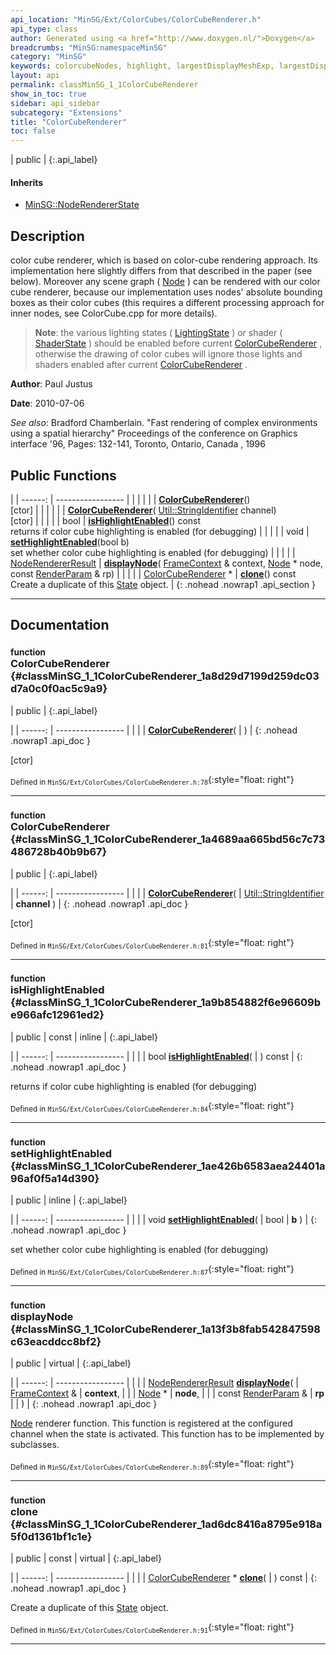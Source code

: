 ```yaml
---
api_location: "MinSG/Ext/ColorCubes/ColorCubeRenderer.h"
api_type: class
author: Generated using <a href="http://www.doxygen.nl/">Doxygen</a>
breadcrumbs: "MinSG:namespaceMinSG"
category: "MinSG"
keywords: colorcubeNodes, highlight, largestDisplayMeshExp, largestDisplayMeshSize, ColorCubeRenderer, ColorCubeRenderer, isHighlightEnabled, setHighlightEnabled, displayNode, clone, renderColorCubes, doEnableState, doDisableState, getColorCubesMesh, createMesh
layout: api
permalink: classMinSG_1_1ColorCubeRenderer
show_in_toc: true
sidebar: api_sidebar
subcategory: "Extensions"
title: "ColorCubeRenderer"
toc: false
---
```


| public |
{:.api_label}

#### Inherits

* [MinSG::NodeRendererState](classMinSG_1_1NodeRendererState)


## Description



color cube renderer, which is based on color-cube rendering approach. Its implementation here slightly differs from that described in the paper (see below). Moreover any scene graph ( [Node](classMinSG_1_1Node) ) can be rendered with our color cube renderer, because our implementation uses nodes' absolute bounding boxes as their color cubes (this requires a different processing approach for inner nodes, see ColorCube.cpp for more details).




> **Note**: the various lighting states ( [LightingState](classMinSG_1_1LightingState) ) or shader ( [ShaderState](classMinSG_1_1ShaderState) ) should be enabled before current [ColorCubeRenderer](classMinSG_1_1ColorCubeRenderer) , otherwise the drawing of color cubes will ignore those lights and shaders enabled after current [ColorCubeRenderer](classMinSG_1_1ColorCubeRenderer) .




**Author**: Paul Justus



**Date**: 2010-07-06



*See also*: Bradford Chamberlain. "Fast rendering of complex environments using a spatial hierarchy" Proceedings of the conference on Graphics interface '96, Pages: 132-141, Toronto, Ontario, Canada , 1996





## Public Functions

|
| ------: | ----------------- |
|  | |
|  | **[ColorCubeRenderer](#classMinSG_1_1ColorCubeRenderer_1a8d29d7199d259dc03d7a0c0f0ac5c9a9)**() <br/> [ctor] |
|  | |
|  | **[ColorCubeRenderer](#classMinSG_1_1ColorCubeRenderer_1a4689aa665bd56c7c73486728b40b9b67)**( [Util::StringIdentifier](classUtil_1_1StringIdentifier)  channel) <br/> [ctor] |
|  | |
| bool | **[isHighlightEnabled](#classMinSG_1_1ColorCubeRenderer_1a9b854882f6e96609be966afc12961ed2)**() const <br/> returns if color cube highlighting is enabled (for debugging) |
|  | |
| void | **[setHighlightEnabled](#classMinSG_1_1ColorCubeRenderer_1ae426b6583aea24401a96af0f5a14d390)**(bool b) <br/> set whether color cube highlighting is enabled (for debugging) |
|  | |
| [NodeRendererResult](namespaceMinSG#namespaceMinSG_1af69ed1e0da2d667ff85486d31dde844f) | **[displayNode](#classMinSG_1_1ColorCubeRenderer_1a13f3b8fab542847598c63eacddcc8bf2)**( [FrameContext](classMinSG_1_1FrameContext) & context,  [Node](classMinSG_1_1Node) * node, const [RenderParam](classMinSG_1_1RenderParam) & rp) |
|  | |
| [ColorCubeRenderer](classMinSG_1_1ColorCubeRenderer) * | **[clone](#classMinSG_1_1ColorCubeRenderer_1ad6dc8416a8795e918a5f0d1361bf1c1e)**() const <br/> Create a duplicate of this [State](classMinSG_1_1State) object. |
{: .nohead .nowrap1 .api_section }


-------------------------------------------------------------------

## Documentation

### <small>function</small><br/> ColorCubeRenderer {#classMinSG_1_1ColorCubeRenderer_1a8d29d7199d259dc03d7a0c0f0ac5c9a9}

| public |
{:.api_label}

|
| ------: | ----------------- |
|  |
|  **[ColorCubeRenderer](#classMinSG_1_1ColorCubeRenderer_1a8d29d7199d259dc03d7a0c0f0ac5c9a9)**( |  ) |
{: .nohead .nowrap1 .api_doc }

[ctor]





<sub>Defined in `MinSG/Ext/ColorCubes/ColorCubeRenderer.h:78`</sub>{:style="float: right"}

-------------------------------------------------------------------

### <small>function</small><br/> ColorCubeRenderer {#classMinSG_1_1ColorCubeRenderer_1a4689aa665bd56c7c73486728b40b9b67}

| public |
{:.api_label}

|
| ------: | ----------------- |
|  |
|  **[ColorCubeRenderer](#classMinSG_1_1ColorCubeRenderer_1a4689aa665bd56c7c73486728b40b9b67)**( |  [Util::StringIdentifier](classUtil_1_1StringIdentifier)  | **channel** ) |
{: .nohead .nowrap1 .api_doc }

[ctor]





<sub>Defined in `MinSG/Ext/ColorCubes/ColorCubeRenderer.h:81`</sub>{:style="float: right"}

-------------------------------------------------------------------

### <small>function</small><br/> isHighlightEnabled {#classMinSG_1_1ColorCubeRenderer_1a9b854882f6e96609be966afc12961ed2}

| public | const | inline |
{:.api_label}

|
| ------: | ----------------- |
|  |
| bool **[isHighlightEnabled](#classMinSG_1_1ColorCubeRenderer_1a9b854882f6e96609be966afc12961ed2)**( |  ) const |
{: .nohead .nowrap1 .api_doc }

returns if color cube highlighting is enabled (for debugging)





<sub>Defined in `MinSG/Ext/ColorCubes/ColorCubeRenderer.h:84`</sub>{:style="float: right"}

-------------------------------------------------------------------

### <small>function</small><br/> setHighlightEnabled {#classMinSG_1_1ColorCubeRenderer_1ae426b6583aea24401a96af0f5a14d390}

| public | inline |
{:.api_label}

|
| ------: | ----------------- |
|  |
| void **[setHighlightEnabled](#classMinSG_1_1ColorCubeRenderer_1ae426b6583aea24401a96af0f5a14d390)**( | bool | **b** ) |
{: .nohead .nowrap1 .api_doc }

set whether color cube highlighting is enabled (for debugging)





<sub>Defined in `MinSG/Ext/ColorCubes/ColorCubeRenderer.h:87`</sub>{:style="float: right"}

-------------------------------------------------------------------

### <small>function</small><br/> displayNode {#classMinSG_1_1ColorCubeRenderer_1a13f3b8fab542847598c63eacddcc8bf2}

| public | virtual |
{:.api_label}

|
| ------: | ----------------- |
|  |
| [NodeRendererResult](namespaceMinSG#namespaceMinSG_1af69ed1e0da2d667ff85486d31dde844f) **[displayNode](#classMinSG_1_1ColorCubeRenderer_1a13f3b8fab542847598c63eacddcc8bf2)**( |  [FrameContext](classMinSG_1_1FrameContext) & | **context**, |
| |  [Node](classMinSG_1_1Node) * | **node**, |
| | const [RenderParam](classMinSG_1_1RenderParam) & | **rp** |
|   ) |
{: .nohead .nowrap1 .api_doc }



 [Node](classMinSG_1_1Node) renderer function. This function is registered at the configured channel when the state is activated. This function has to be implemented by subclasses.



<sub>Defined in `MinSG/Ext/ColorCubes/ColorCubeRenderer.h:89`</sub>{:style="float: right"}

-------------------------------------------------------------------

### <small>function</small><br/> clone {#classMinSG_1_1ColorCubeRenderer_1ad6dc8416a8795e918a5f0d1361bf1c1e}

| public | const | virtual |
{:.api_label}

|
| ------: | ----------------- |
|  |
| [ColorCubeRenderer](classMinSG_1_1ColorCubeRenderer) * **[clone](#classMinSG_1_1ColorCubeRenderer_1ad6dc8416a8795e918a5f0d1361bf1c1e)**( |  ) const |
{: .nohead .nowrap1 .api_doc }

Create a duplicate of this [State](classMinSG_1_1State) object.





<sub>Defined in `MinSG/Ext/ColorCubes/ColorCubeRenderer.h:91`</sub>{:style="float: right"}

-------------------------------------------------------------------

